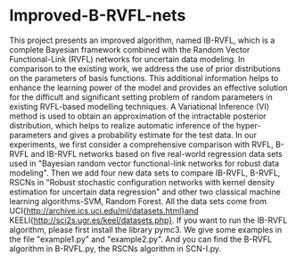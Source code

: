 # Improved-B-RVFL-nets
This project presents an improved algorithm, named IB-RVFL, which is a complete Bayesian framework combined with the Random Vector Functional-Link (RVFL) networks for uncertain data modeling. In comparison to the existing work, we address the use of prior distributions on the parameters of basis functions. This additional information helps to enhance the learning power of the model and provides an effective solution for the difficult and significant setting problem of random parameters in existing RVFL-based modelling techniques. A Variational Inference (VI) method is used to obtain an approximation of the intractable posterior distribution, which helps to realize automatic inference of the hyper-parameters and gives a probability estimate for the test data. 
In our experiments, we first consider a comprehensive comparison with RVFL, B-RVFL and IB-RVFL networks based on five real-world regression data sets used in "Bayesian random vector functional-link networks for robust data modeling". Then we add four new data sets to compare IB-RVFL, B-RVFL, RSCNs in "Robust stochastic configuration networks with kernel density estimation for uncertain data regression" and other two classical machine learning algorithms-SVM, Random Forest. All the data sets come from UCI{http://archive.ics.uci.edu/ml/datasets.html}and KEELl{http://sci2s.ugr.es/keel/datasets.php}.
If you want to run the IB-RVFL algorithm, please first install the library pymc3. We give some examples in the file "example1.py" and "example2.py". And you can find the B-RVFL algorithm in B-RVFL.py, the RSCNs algorithm in SCN-I.py. 
